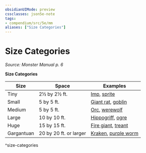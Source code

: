 ```yaml
---
obsidianUIMode: preview
cssclasses: json5e-note
tags:
- compendium/src/5e/mm
aliases: ["Size Categories"]
---
```

# Size Categories
*Source: Monster Manual p. 6* 

**Size Categories**

| Size | Space | Examples |
|------|-------|----------|
| Tiny | 2½ by 2½ ft. | [Imp](5E2014官方资源/bestiary/fiend/imp.md), [sprite](5E2014官方资源/bestiary/fey/sprite.md) |
| Small | 5 by 5 ft. | [Giant rat](5E2014官方资源/bestiary/beast/giant-rat.md), [goblin](5E2014官方资源/bestiary/humanoid/goblin.md) |
| Medium | 5 by 5 ft. | [Orc](5E2014官方资源/bestiary/humanoid/orc.md), [werewolf](5E2014官方资源/bestiary/humanoid/werewolf.md) |
| Large | 10 by 10 ft. | [Hippogriff](5E2014官方资源/bestiary/monstrosity/hippogriff.md), [ogre](5E2014官方资源/bestiary/giant/ogre.md) |
| Huge | 15 by 15 ft. | [Fire giant](5E2014官方资源/bestiary/giant/fire-giant.md), [treant](5E2014官方资源/bestiary/plant/treant.md) |
| Gargantuan | 20 by 20 ft. or larger | [Kraken](5E2014官方资源/bestiary/monstrosity/kraken.md), [purple worm](5E2014官方资源/bestiary/monstrosity/purple-worm.md) |
^size-categories